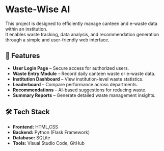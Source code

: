# Waste-Wise AI

This project is designed to efficiently manage canteen and e-waste data within an institution.  
It enables waste tracking, data analysis, and recommendation generation through a simple and user-friendly web interface.

## 🚀 Features
- **User Login Page** – Secure access for authorized users.  
- **Waste Entry Module** – Record daily canteen waste or e-waste data.  
- **Institution Dashboard** – View institution-level waste statistics.  
- **Leaderboard** – Compare performance across departments.  
- **Recommendations** – AI-based suggestions for reducing waste.  
- **Summary Reports** – Generate detailed waste management insights.


## 🛠️ Tech Stack
- **Frontend:** HTML,CSS
- **Backend:** Python (Flask Framework)  
- **Database:** SQLite  
- **Tools:** Visual Studio Code, GitHub  


